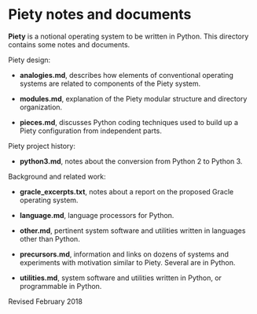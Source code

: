 Piety notes and documents
=========================

**Piety** is a notional operating system to be written in Python.
  This directory contains some notes and documents.

Piety design:

- **analogies.md**, describes how elements of conventional operating systems
    are related to components of the Piety system.

- **modules.md**, explanation of the Piety modular structure and
    directory organization.

- **pieces.md**, discusses Python coding techniques used to
    build up a Piety configuration from independent parts.

Piety project history:

- **python3.md**, notes about the conversion from Python 2 to Python 3.

Background and related work:

- **gracle_excerpts.txt**, notes about a report on the proposed Gracle
    operating system.

- **language.md**, language processors for Python.

- **other.md**, pertinent system software and utilities written in
    languages other than Python.

- **precursors.md**, information and links on dozens of systems and
    experiments with motivation similar to Piety.  Several are in
    Python.

- **utilities.md**, system software and utilities written in Python,
    or programmable in Python.

Revised February 2018
